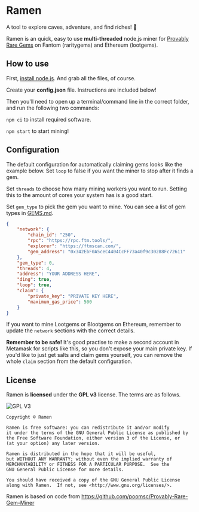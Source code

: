 # Ramen
A tool to explore caves, adventure, and find riches! 💎

Ramen is an quick, easy to use **multi-threaded** node.js miner for [Provably Rare Gems](https://gems.alphafinance.io/#/rarity) on Fantom (raritygems) and Ethereum (lootgems).

## How to use
First, [install node.js](https://nodejs.org/en/). And grab all the files, of course.

Create your **config.json** file. Instructions are included below!

Then you'll need to open up a terminal/command line in the correct folder, and run the following two commands:

`npm ci` to install required software.


`npm start` to start mining!

## Configuration
The default configuration for automatically claiming gems looks like the example below. Set `loop` to false if you want the miner to stop after it finds a gem.

Set `threads` to choose how many mining workers you want to run. Setting this to the amount of cores your system has is a good start.

Set `gem_type` to pick the gem you want to mine. You can see a list of gem types in [GEMS.md](https://github.com/dmptrluke/ramen/blob/master/GEMS.md).

```json
{
    "network": {
        "chain_id": "250",
        "rpc": "https://rpc.ftm.tools/",
        "explorer": "https://ftmscan.com/",
        "gem_address": "0x342EbF0A5ceC4404CcFF73a40f9c30288Fc72611"
    },
    "gem_type": 0,
    "threads": 4,
    "address": "YOUR ADDRESS HERE",
    "ding": true,
    "loop": true,
    "claim": {
        "private_key": "PRIVATE KEY HERE",
        "maximum_gas_price": 500
    }
}
```

If you want to mine Lootgems or Blootgems on Ethereum, remember to update the `network` sections with the correct details.

**Remember to be safe!** It's good practise to make a second account in Metamask for scripts like this, so you don't expose your main private key. If you'd like to just get salts and claim gems yourself, you can remove the whole `claim` section from the default configuration.

## License

Ramen is **licensed** under the **GPL v3** license. The terms are as follows.

![GPL V3](https://www.gnu.org/graphics/gplv3-127x51.png)
    
    Copyright © Ramen

    Ramen is free software: you can redistribute it and/or modify
    it under the terms of the GNU General Public License as published by
    the Free Software Foundation, either version 3 of the License, or
    (at your option) any later version.

    Ramen is distributed in the hope that it will be useful,
    but WITHOUT ANY WARRANTY; without even the implied warranty of
    MERCHANTABILITY or FITNESS FOR A PARTICULAR PURPOSE.  See the
    GNU General Public License for more details.

    You should have received a copy of the GNU General Public License
    along with Ramen.  If not, see <http://www.gnu.org/licenses/>.
    
Ramen is based on code from https://github.com/poomsc/Provably-Rare-Gem-Miner
